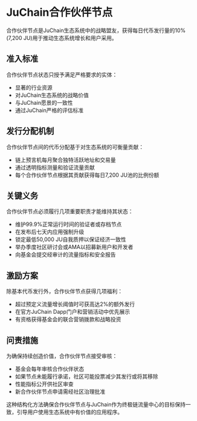 # JuChain合作伙伴节点

合作伙伴节点是JuChain生态系统中的战略盟友，获得每日代币发行量的10%(7,200 JU)用于推动生态系统增长和用户采用。

## 准入标准

合作伙伴节点状态只授予满足严格要求的实体：

* 显著的行业资源
* 对JuChain生态系统的战略价值
* 与JuChain愿景的一致性
* 通过JuChain严格的评估标准

## 发行分配机制

合作伙伴节点间的代币分配基于对生态系统的可衡量贡献：

* 链上预言机每月聚合独特活跃地址和交易量
* 通过透明指标测量和验证流量贡献
* 每个合作伙伴节点根据其贡献获得每日7,200 JU池的比例份额

## 关键义务

合作伙伴节点必须履行几项重要职责才能维持其状态：

* 维护99.9%正常运行时间的验证者或存档节点
* 在发布后七天内应用强制升级
* 锁定最低50,000 JU自我质押以保证经济一致性
* 举办季度社区研讨会或AMA以招募新用户和开发者
* 向基金会提交经审计的流量指标和安全报告

## 激励方案

除基本代币发行外，合作伙伴节点获得几项福利：

* 超过预定义流量增长阈值时可获高达2%的额外发行
* 在官方JuChain Dapp门户和营销活动中优先展示
* 有资格获得基金会的联合营销拨款和战略投资

## 问责措施

为确保持续创造价值，合作伙伴节点接受审核：

* 基金会每年审核合作伙伴状态
* 如果节点未能履行承诺，社区可能投票减少其发行或将其移除
* 性能指标公开供社区审查
* 新合作伙伴节点申请需经社区治理批准

这种结构化方法确保合作伙伴节点与JuChain作为终极链流量中心的目标保持一致，引导用户使用生态系统中有价值的应用程序。
